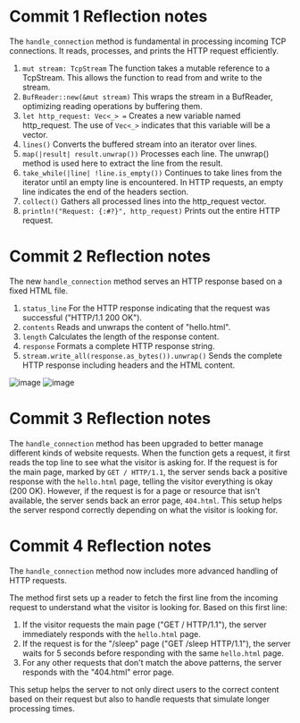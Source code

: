 # Commit 1 Reflection notes

The ```handle_connection``` method is fundamental in processing incoming TCP connections. It reads, processes, and prints the HTTP request efficiently.

1. ```mut stream: TcpStream``` The function takes a mutable reference to a TcpStream. This allows the function to read from and write to the stream.
2. ```BufReader::new(&mut stream)``` This wraps the stream in a BufReader, optimizing reading operations by buffering them.
3. ```let http_request: Vec<_> =``` Creates a new variable named http_request. The use of ```Vec<_>``` indicates that this variable will be a vector.
4. ```lines()``` Converts the buffered stream into an iterator over lines.
5. ```map(|result| result.unwrap())``` Processes each line. The unwrap() method is used here to extract the line from the result.
6. ```take_while(|line| !line.is_empty())``` Continues to take lines from the iterator until an empty line is encountered. In HTTP requests, an empty line indicates the end of the headers section.
7. ```collect()``` Gathers all processed lines into the http_request vector.
8. ```println!("Request: {:#?}", http_request)``` Prints out the entire HTTP request.


# Commit 2 Reflection notes
The new ```handle_connection``` method serves an HTTP response based on a fixed HTML file.
1. ```status_line``` For the HTTP response indicating that the request was successful ("HTTP/1.1 200 OK").
2. ```contents``` Reads and unwraps the content of "hello.html".
3. ```length``` Calculates the length of the response content.
4. ```response``` Formats a complete HTTP response string. 
5. ```stream.write_all(response.as_bytes()).unwrap()``` Sends the complete HTTP response including headers and the HTML content.


![image](https://github.com/tvadhisti/advprog-module6/assets/127074983/885b17bc-7ed5-4aab-a756-bbdff3137918) 
![image](https://github.com/tvadhisti/advprog-module6/assets/127074983/7faf516e-6574-44de-b9b6-63c7c37fd54e)

# Commit 3 Reflection notes
The ```handle_connection``` method has been upgraded to better manage different kinds of website requests. When the function gets a request, it first reads the top line to see what the visitor is asking for. If the request is for the main page, marked by ```GET / HTTP/1.1```, the server sends back a positive response with the ```hello.html``` page, telling the visitor everything is okay (200 OK). However, if the request is for a page or resource that isn't available, the server sends back an error page, ```404.html```. This setup helps the server respond correctly depending on what the visitor is looking for.

# Commit 4 Reflection notes
The ```handle_connection``` method now includes more advanced handling of HTTP requests. 

The method first sets up a reader to fetch the first line from the incoming request to understand what the visitor is looking for. Based on this first line:
1. If the visitor requests the main page ("GET / HTTP/1.1"), the server immediately responds with the ```hello.html``` page.
2. If the request is for the "/sleep" page ("GET /sleep HTTP/1.1"), the server waits for 5 seconds before responding with the same ```hello.html``` page.
3. For any other requests that don't match the above patterns, the server responds with the "404.html" error page.

This setup helps the server to not only direct users to the correct content based on their request but also to handle requests that simulate longer processing times.


